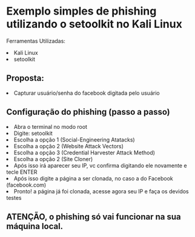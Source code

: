 # Exemplo simples de phishing utilizando o setoolkit no Kali Linux


Ferramentas Utilizadas:

<li>Kali Linux</li>
<li>setoolkit</li>

## Proposta:
<li>Capturar usuário/senha do facebook digitada pelo usuário</li>

## Configuração do phishing (passo a passo)

<li>Abra o terminal no modo root</li>
<li>Digite: setoolkit</li>
<li>Escolha a opção 1 (Social-Engineering Atatacks)</li>
<li>Escolha a opção 2 (Website Attack Vectors)</li>
<li>Escolha a opção 3 (Credential Harvester Attack Method)</li>
<li>Escolha a opção 2 (Site Cloner)</li>
<li>Após isso irá aparecer seu IP, vc confirma digitando ele novamente e tecle ENTER</li>
<li>Após isso digite a página a ser clonada, no caso a do Facebook (facebook.com)</li>
<li>Pronto! a página já foi clonada, acesse agora seu IP e faça os devidos testes</li>

## ATENÇÃO, o phishing só vai funcionar na sua máquina local.


